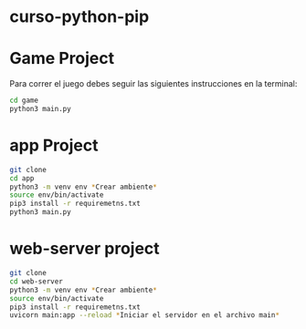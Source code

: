# curso-python-pip

# Game Project
Para correr el juego debes seguir las siguientes instrucciones en la terminal:
```sh
cd game
python3 main.py
```
# app Project

```sh
git clone
cd app
python3 -m venv env *Crear ambiente*
source env/bin/activate
pip3 install -r requiremetns.txt
python3 main.py
```

# web-server project

```sh
git clone
cd web-server
python3 -m venv env *Crear ambiente*
source env/bin/activate
pip3 install -r requiremetns.txt
uvicorn main:app --reload *Iniciar el servidor en el archivo main*
```
